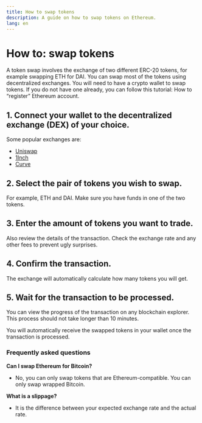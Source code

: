 ```yaml
---
title: How to swap tokens
description: A guide on how to swap tokens on Ethereum.
lang: en
---
```


# How to: swap tokens

A token swap involves the exchange of two different ERC-20 tokens, for example swapping ETH for DAI. You can swap most of the tokens using decentralized exchanges. You will need to have a crypto wallet to swap tokens. If you do not have one already, you can follow this tutorial: How to “register” Ethereum account.

## 1. Connect your wallet to the decentralized exchange (DEX) of your choice.
Some popular exchanges are:

- [Uniswap](https://app.uniswap.org/#/swap)
- [1Inch](https://app.1inch.io/#/1/unified/swap/ETH/DAI)
- [Curve](https://curve.fi/#/ethereum/swap)

## 2. Select the pair of tokens you wish to swap. 
For example, ETH and DAI. Make sure you have funds in one of the two tokens.

## 3. Enter the amount of tokens you want to trade. 
Also review the details of the transaction. Check the exchange rate and any other fees to prevent ugly surprises.

## 4. Confirm the transaction.
The exchange will automatically calculate how many tokens you will get.

## 5. Wait for the transaction to be processed.
You can view the progress of the transaction on any blockchain explorer. This process should not take longer than 10 minutes. 

You will automatically receive the swapped tokens in your wallet once the transaction is processed.

### Frequently asked questions

**Can I swap Ethereum for Bitcoin?**

- No, you can only swap tokens that are Ethereum-compatible. You can only swap wrapped Bitcoin.

**What is a slippage?**
- It is the difference between your expected exchange rate and the actual rate.

